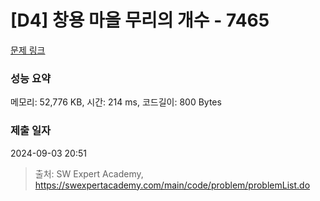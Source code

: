 # [D4] 창용 마을 무리의 개수 - 7465 

[문제 링크](https://swexpertacademy.com/main/code/problem/problemDetail.do?contestProbId=AWngfZVa9XwDFAQU) 

### 성능 요약

메모리: 52,776 KB, 시간: 214 ms, 코드길이: 800 Bytes

### 제출 일자

2024-09-03 20:51



> 출처: SW Expert Academy, https://swexpertacademy.com/main/code/problem/problemList.do